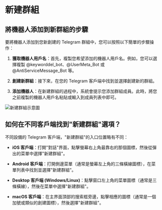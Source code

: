 # 新建群組

## 將機器人添加到新群組的步驟

要將機器人添加到您新創建的 Telegram 群組中，您可以按照以下簡單的步驟操作：

1. **獲取機器人用戶名**：首先，複製您希望添加的機器人用戶名。例如，您可以選擇複製 @keyworddel\_bot、@UserMeta\_Bot 或 @AntiServiceMessage\_Bot 等。

2. **創建新群組**：接下來，在您的 Telegram 客戶端中找到並選擇創建新的群組。

3. **添加機器人**：在新建群組的過程中，系統會提示您添加群組成員。此時，將您之前複製的機器人用戶名粘貼或輸入到成員列表中即可。

![新建群組示意圖](/markdown/img-2.jpeg)

## 如何在不同客戶端找到"新建群組"選項？

不同設備的 Telegram 客戶端，"新建群組"的入口位置略有不同：

- **iOS 客戶端**：打開"對話"界面，點擊螢幕右上角最靠右的那個圖標，然後從彈出的菜單中選擇"新建群組"。

- **Android 客戶端**：打開側邊菜單（通常是螢幕左上角的三條橫線圖標），在菜單列表中找到並選擇"新建群組"。

- **Desktop 客戶端 (Windows/Linux)**：點擊窗口左上角的菜單圖標（通常是三條橫線），然後在菜單中選擇"新建群組"。

- **macOS 客戶端**：在主界面頂部的搜索框旁邊，點擊相應的圖標（通常是一個加號或類似的創建圖標），然後選擇"新建群組"。
